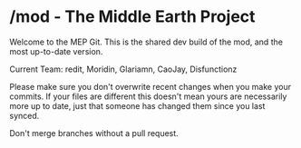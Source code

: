# /mod - The Middle Earth Project 

Welcome to the MEP Git. This is the shared dev build of the mod, and the most up-to-date version.

Current Team:
redit,
Moridin,
Glariamn,
CaoJay,
Disfunctionz

Please make sure you don't overwrite recent changes when you make your commits. If your files are different this doesn't mean yours are necessarily more up to date, just that someone has changed them since you last synced.

Don't merge branches without a pull request.

